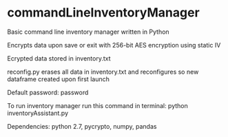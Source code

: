 # commandLineInventoryManager
Basic command line inventory manager written in Python

Encrypts data upon save or exit with 256-bit AES encryption using static IV

Ecrypted data stored in inventory.txt

reconfig.py erases all data in inventory.txt and reconfigures so new dataframe created upon first launch

Default password: password

To run inventory manager run this command in terminal: python inventoryAssistant.py

Dependencies: python 2.7, pycrypto, numpy, pandas
